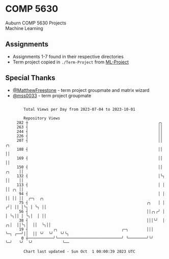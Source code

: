 # COMP 5630
Auburn COMP 5630 Projects  
Machine Learning

## Assignments
- Assignments 1-7 found in their respective directories
- Term project copied in `./Term-Project` from [ML-Project](https://github.com/wumphlett/ML-Project)

## Special Thanks
- [@MatthewFreestone](https://github.com/MatthewFreestone) - term project groupmate and matrix wizard
- [@mss0033](https://github.com/mss0033) - term project groupmate

```

        Total Views per Day from 2023-07-04 to 2023-10-01

        Repository Views
     282 ┼                                                         ╭╮
     263 ┤                                                         ││
     244 ┤                                                         ││
     226 ┤                                                         ││
     207 ┤                                                         ││                ╭╮
     188 ┤                                                         ││                ││
     169 ┤                                                         ││                ││
     150 ┤                                                         ││          ╭╮    ││
     132 ┤                                                         │╰╮         ││    ││
     113 ┤                                                         │ │         ││ ╭╮ ││
      94 ┤                                                         │ │         ││ ││ ││  ╭─╮  ╭╮
      75 ┤                                                    ╭╮   │ │        ╭╯│ ││ │╰╮ │ ╰╮ ││
      56 ┤                                                    ││╭╮╭╯ │        │ ╰╮││ │ ╰╮│  │ ││
      38 ┤                                                    │││╰╯  │      ╭╮│  ││╰╮│  ││  ╰╮││
      19 ┤           ╭╮                            ╭─╮        │││    ╰─╮ ╭──╯││  ││ ╰╯  ╰╯   ╰╯╰╮
       0 ┼───────────╯╰────────────────────────────╯ ╰────────╯╰╯      ╰─╯   ╰╯  ╰╯             ╰──

        Chart last updated - Sun Oct  1 00:00:39 2023 UTC
        
```
